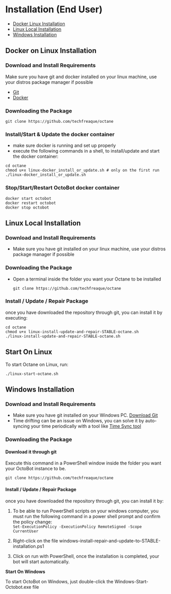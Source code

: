 # Installation (End User)

* [Docker Linux Installation](installation-end-user.md#docker-installation-on-linux)
* [Linux Local Installation](installation-end-user.md#linux-local-installation)
* [Windows Installation](installation-end-user.md#windows-installation)

## Docker on Linux Installation

### Download and Install Requirements

Make sure you have git and docker installed on your linux machine, use your distros package manager if possible

* [Git](https://git-scm.com/downloads)
* [Docker](https://www.docker.com/products/docker-desktop/)

### Downloading the Package

```
git clone https://github.com/techfreaque/octane
```

### Install/Start & Update the docker container

* make sure docker is running and set up properly
* execute the following commands in a shell, to install/update and start the docker container:

```
cd octane
chmod u+x linux-docker_install_or_update.sh # only on the first run
./linux-docker_install_or_update.sh
```

### **Stop/Start/Restart OctoBot docker container**

```
docker start octobot
docker restart octobot
docker stop octobot
```
## Linux Local Installation

### Download and Install Requirements
* Make sure you have git installed on your linux machine, use your distros package manager if possible

### Downloading the Package
 * Open a terminal inside the folder you want your Octane to be installed
    ```
    git clone https://github.com/techfreaque/octane
    ```

### Install / Update / Repair Package

once you have downloaded the repository through git, you can install it by executing:

```
cd octane
chmod u+x linux-install-update-and-repair-STABLE-octane.sh
./linux-install-update-and-repair-STABLE-octane.sh
```

## Start On Linux

To start Octane on Linux, run:
```
./linux-start-octane.sh
```

## Windows Installation

### Download and Install Requirements



* Make sure you have git installed on your Windows PC. [Download Git](https://git-scm.com/downloads)
* Time drifting can be an issue on Windows, you can solve it by auto-syncing your time periodically with a tool like [Time Sync tool](http://www.timesynctool.com/)

### Downloading the Package

#### Download it through git

Execute this command in a PowerShell window inside the folder you want your OctoBot instance to be.

```
git clone https://github.com/techfreaque/octane
```

#### Install / Update / Repair Package

once you have downloaded the repository through git, you can install it by:
1. To be able to run PowerShell scripts on your windows computer, you must run the following command in a power shell prompt and confirm the policy change:\
```Set-ExecutionPolicy -ExecutionPolicy RemoteSigned -Scope CurrentUser```

1. Right-click on the file windows-install-repair-and-update-to-STABLE-installation.ps1
2. Click on run with PowerShell, once the installation is completed, your bot will start automatically.

**Start On Windows**

To start OctoBot on Windows, just double-click the Windows-Start-Octobot.exe file

##
